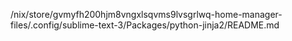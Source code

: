 /nix/store/gvmyfh200hjm8vngxlsqvms9lvsgrlwq-home-manager-files/.config/sublime-text-3/Packages/python-jinja2/README.md